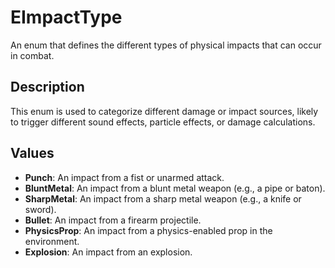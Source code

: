 # EImpactType

An enum that defines the different types of physical impacts that can occur in combat.

## Description

This enum is used to categorize different damage or impact sources, likely to trigger different sound effects, particle effects, or damage calculations.

## Values

-   **Punch**: An impact from a fist or unarmed attack.
-   **BluntMetal**: An impact from a blunt metal weapon (e.g., a pipe or baton).
-   **SharpMetal**: An impact from a sharp metal weapon (e.g., a knife or sword).
-   **Bullet**: An impact from a firearm projectile.
-   **PhysicsProp**: An impact from a physics-enabled prop in the environment.
-   **Explosion**: An impact from an explosion.
